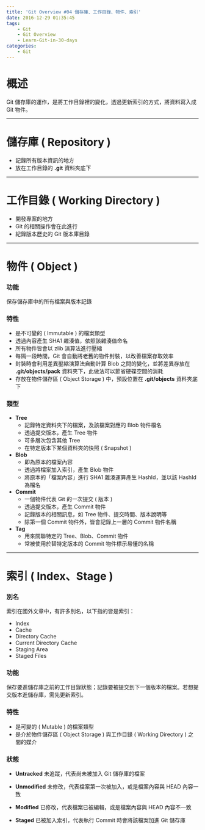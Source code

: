 ```yaml
---
title: 'Git Overview #04 儲存庫、工作目錄、物件、索引'
date: 2016-12-29 01:35:45
tags: 
    - Git
    - Git Overview
    - Learn-Git-in-30-days
categories:
    - Git
---
```

# 概述
Git 儲存庫的運作，是將工作目錄裡的變化，透過更新索引的方式，將資料寫入成 Git 物件。 

<!-- more -->

---

# 儲存庫 ( Repository )
 - 記錄所有版本資訊的地方
 - 放在工作目錄的 **.git** 資料夾底下

---

# 工作目錄 ( Working Directory )
 - 開發專案的地方
 - Git 的相關操作會在此進行
 - 紀錄版本歷史的 Git 版本庫目錄

---

# 物件 ( Object )
### 功能
保存儲存庫中的所有檔案與版本記錄
 
### 特性 
 - 是不可變的 ( Immutable ) 的檔案類型
 - 透過內容產生 SHA1 雜湊值，依照該雜湊值命名
 - 所有物件皆會以 zlib 演算法進行壓縮
 - 每隔一段時間，Git 會自動將老舊的物件封裝，以改善檔案存取效率
 - 封裝時會利用差異壓縮演算法自動計算 Blob 之間的變化，並將差異存放在 **.git/objects/pack** 資料夾下，此做法可以節省硬碟空間的消耗
 - 存放在物件儲存區 ( Object Storage ) 中，預設位置在 **.git/objects** 資料夾底下
 

### 類型
 - **Tree**
    - 記錄特定資料夾下的檔案，及該檔案對應的 Blob 物件檔名
    - 透過提交版本，產生 Tree 物件
    - 可多層次包含其他 Tree
    - 在特定版本下某個資料夾的快照 ( Snapshot )
 - **Blob**
    - 即為原本的檔案內容
    - 透過將檔案加入索引，產生 Blob 物件
    - 將原本的「檔案內容」進行 SHA1 雜湊運算產生 HashId，並以該 HashId 為檔名
 - **Commit**
    - 一個物件代表 Git 的一次提交 ( 版本 )
    - 透過提交版本，產生 Commit 物件
    - 記錄版本的相關訊息，如 Tree 物件、提交時間、版本說明等
    - 除第一個 Commit 物件外，皆會記錄上一層的 Commit 物件名稱
 - **Tag**
    - 用來關聯特定的 Tree、Blob、Commit 物件
    - 常被使用於替特定版本的 Commit 物件標示易懂的名稱

---

# 索引 ( Index、Stage )
### 別名
索引在國外文章中，有許多別名，以下指的皆是索引：
 - Index
 - Cache
 - Directory Cache
 - Current Directory Cache
 - Staging Area
 - Staged Files


### 功能
保存要進儲存庫之前的工作目錄狀態；記錄要被提交到下一個版本的檔案。若想提交版本進儲存庫，需先更新索引。

### 特性
 - 是可變的 ( Mutable ) 的檔案類型
 - 是介於物件儲存區 ( Object Storage ) 與工作目錄 ( Working Directory ) 之間的媒介

 
### 狀態
 - **Untracked**
    未追蹤，代表尚未被加入 Git 儲存庫的檔案

 - **Unmodified**
    未修改，代表檔案第一次被加入，或是檔案內容與 HEAD 內容一致

 - **Modified**
    已修改，代表檔案已被編輯，或是檔案內容與 HEAD 內容不一致
    
 - **Staged**
    已被加入索引，代表執行 Commit 時會將該檔案加進 Git 儲存庫
